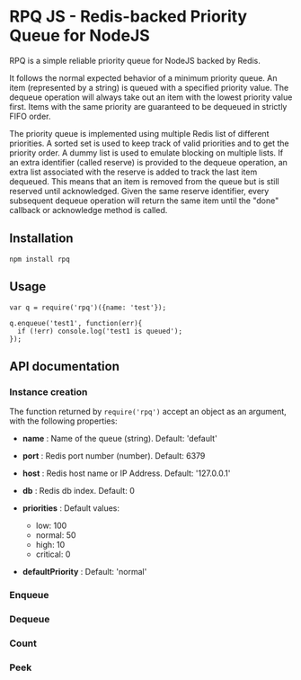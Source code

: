 # RPQ JS - Redis-backed Priority Queue for NodeJS
RPQ is a simple reliable priority queue for NodeJS backed by Redis.

It follows the normal expected behavior of a minimum priority queue.
An item (represented by a string) is queued with a specified priority value.
The dequeue operation will always take out an item with the lowest priority value first.
Items with the same priority are guaranteed to be dequeued in strictly FIFO order.

The priority queue is implemented using multiple Redis list of different priorities.
A sorted set is used to keep track of valid priorities and to get the priority order.
A dummy list is used to emulate blocking on multiple lists.
If an extra identifier (called reserve) is provided to the dequeue operation,
an extra list associated with the reserve is added to track the last item dequeued.
This means that an item is removed from the queue but is still reserved until acknowledged.
Given the same reserve identifier, every subsequent dequeue operation will return the same item
until the "done" callback or acknowledge method is called.

## Installation

    npm install rpq

## Usage

    var q = require('rpq')({name: 'test'});

    q.enqueue('test1', function(err){
      if (!err) console.log('test1 is queued');
    });

## API documentation

### Instance creation
The function returned by `require('rpq')` accept an object as an argument, with the following properties:

- **name** : Name of the queue (string). Default: 'default'
- **port** : Redis port number (number). Default: 6379
- **host** : Redis host name or IP Address. Default: '127.0.0.1'
- **db** : Redis db index. Default: 0
- **priorities** : Default values:

  - low: 100
  - normal: 50
  - high: 10
  - critical: 0

- **defaultPriority** : Default: 'normal'

### Enqueue
### Dequeue
### Count
### Peek
